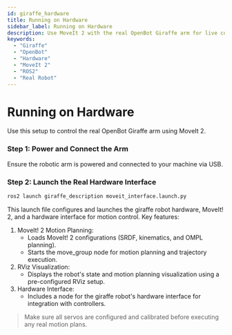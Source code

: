 ```yaml
---
id: giraffe_hardware
title: Running on Hardware
sidebar_label: Running on Hardware
description: Use MoveIt 2 with the real OpenBot Giraffe arm for live control.
keywords:
  - "Giraffe"
  - "OpenBot"
  - "Hardware"
  - "MoveIt 2"
  - "ROS2"
  - "Real Robot"
---
```


<!-- @format -->

# Running on Hardware

Use this setup to control the real OpenBot Giraffe arm using MoveIt 2.

### Step 1: Power and Connect the Arm

Ensure the robotic arm is powered and connected to your machine via USB.

### Step 2: Launch the Real Hardware Interface

```bash
ros2 launch giraffe_description moveit_interface.launch.py
```

This launch file configures and launches the giraffe robot hardware, MoveIt! 2, and a hardware interface for motion control. Key features:

  1. MoveIt! 2 Motion Planning:
      - Loads MoveIt! 2 configurations (SRDF, kinematics, and OMPL planning).
      - Starts the move_group node for motion planning and trajectory execution.
  2. RViz Visualization:
      - Displays the robot's state and motion planning visualization using a pre-configured RViz setup.
  3. Hardware Interface:
      - Includes a node for the giraffe robot's hardware interface for integration with controllers.

> Make sure all servos are configured and calibrated before executing any real motion plans.
